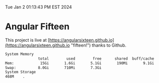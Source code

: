 Tue Jan  2 01:13:43 PM EST 2024

# Angular Fifteen


This project is live at [https://angularsixteen.github.io](https://angularsixteen.github.io "fifteen!") thanks to Github.

```bash
System Memory
               total        used        free      shared  buff/cache   available
Mem:            15Gi       1.6Gi       5.1Gi       190Mi       9.1Gi        13Gi
Swap:          8.0Gi       710Mi       7.3Gi
System Storage
468M	.
```
```bash
